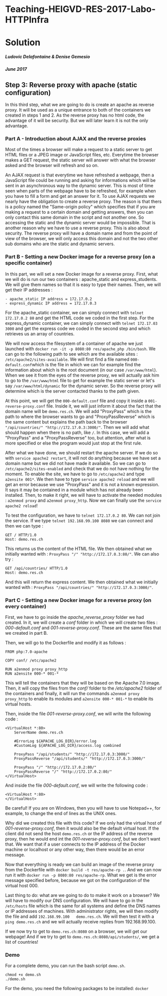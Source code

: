 # Teaching-HEIGVD-RES-2017-Labo-HTTPInfra
# Solution
##### Ludovic Delafontaine & Denise Gemesio
##### June 2017

## Step 3: Reverse proxy with apache (static configuration)

In this third step, what we are going to do is create an apache as reverse proxy. It will be used as a unique entrance to both of the containers we created in steps 1 and 2. As the reverse proxy has no html code, the advantage of it will be security. But we will later learn it is not the only advantage.

### Part A - Introduction about AJAX and the reverse proxies
Most of the times a browser will make a request to a static server to get HTML files or a JPEG image or JavaScript files, etc. Everytime the browser makes a GET request, the static server will answer with what the browser asked and the browser will refresh and so on.

An AJAX request is that everytime we have refreshed a webpage, then a JavaScript file could be running and asking for informations which will be sent in an asynchronous way to the dynamic server. This is most of time seen when parts of the webpage have to be refreshed, for example when you have to fill a form and get an answer for it.
To use AJAX requests we nearly have the obligation to create a reverse proxy. The reason is that thers is a policy named the "Same-origin policy" which specifies that if you are making a request to a certain domain and getting answers, then you can only contact this same domain in the script and not another one. So accessing the static and the dynamic server would be impossible. That is another reason why we have to use a reverse proxy. This is also about security. The reverse proxy will have a domain name and from the point of view of the browser, we will only access this domain and not the two other sub domains who are the static and dynamic servers.

### Part B - Setting a new Docker image for a reverse proxy (on a specific container)
In this part, we will set a new Docker image for a reverse proxy.
First, what we will do is run our two containers : apache_static and express_students. We will give them names so that it is easy to type their names.
Then, we will get their IP addresses :

	- apache_static IP address = 172.17.0.2
	- express_dynamic IP address = 172.17.0.3

For the apache_static container, we can simply connect with `telnet 172.17.0.2 80` and get the HTML code we coded in the first step.
For the express_dynamic container, we can simply connect with `telnet 172.17.03 3000` and get the express code we coded in the second step and which retrieves us an array of countries.

We will now access the filesystem of a container of apache we just launched with `docker run -it -p 8080:80 res/apache_php /bin/bash`. We can go to the following path to see which are the available sites : `/etc/apache2/sites-available`. We will first find a file named `000-default.conf`which is the file in which we can for example find the information about which is the root document (in our case `/var/www/html`). When we see it from the eyes of the reverse proxy, we will actually ask him to go to the `/var/www/html` file to get for example the static server or let's say `/var/www/html/dynamic` for the dynamic server. So the reverse proxy will determine which is the server contacted thanks to the path given.

At this point, we will get the `000-default.conf` file and copy it inside a `001-reverse-proxy.conf` file. Inside it, we will just inform it about the fact that the domain name will be `demo.res.ch`. We will add "ProxyPass" which is the path to where the browser wants to go and "ProxyPassReverse" which is the same content but explains the path back to the browser `"/api/countries/" "http://172.17.0.3:3000/"`. Then we will add what should happen when there is no path, like `/`. In this case, we will add a "ProxyPass" and a "ProxyPassReverse" too, but attention, after what is more specified or else the program would just stop at the first rule.

After what we have done, we should restart the apache server. If we do so with `service apache2 restart`, it will not do anything because we have set a domain name but we did not have made it available. So we can go to `/etc/apache2/sites-enabled` and check that we do not have nothing for the moment. To enable the site, we have to go to `/etc/apache2` and type `a2ensite 001*`. We then have to type `service apache2 reload` and we will get an error because we use "ProxyPass" and it is not a known expression. It says it may be contained in a module which has not already been installed. Then, to make it right, we will have to activate the needed modules : `a2enmod proxy` and `a2enmod proxy_http`. Now we can finally use the `service apache2 reload`!

To test the configuration, we have to `telnet 172.17.0.2 80`. We can not join the service. If we type `telnet 192.168.99.100 8080` we can connect and then we can type :

```
GET / HTTP/1.0
Host: demo.res.ch
```

This returns us the content of the HTML file. We then obtained what we initially wanted with : `ProxyPass "/" "http://172.17.0.3:80/"`. We can also try :

```
GET /api/countries/ HTTP/1.0
Host: demo.res.ch
```

And this will return the express content. We then obtained what we initially wanted with : `ProxyPass "/api/countries/" "http://172.17.0.3:3000/"`.

### Part C - Setting a new Docker image for a reverse proxy (on every container)
First, we have to go inside the *apache_reverse_proxy* folder we had created. In it, we will create a *conf* folder in which we will create two files : *000-default.conf* and *001-reverse-proxy.conf*. These are the same files that we created in part B.

Then, we will go to the Dockerfile and modify it as follows :

```
FROM php:7.0-apache

COPY conf/ /etc/apache2

RUN a2enmod proxy proxy_http
RUN a2ensite 000-* 001-*
```

This will tell the containers that they will be based on the Apache 7.0 image. Then, it will copy the files from the *conf/* folder to the */etc/apache2* folder of the containers and finally, it will run the commands `a2enmod proxy proxy_http` to enable its modules and `a2ensite 000-* 001-*` to enable its virtual hosts.

Then, inside the file *001-reverse-proxy.conf*, we will write the following code :

```
<VirtualHost *:80>
	ServerName demo.res.ch

	#ErrorLog ${APACHE_LOG_DIR}/error.log
	#CustomLog ${APACHE_LOG_DIR}/access.log combined

	ProxyPass "/api/students/" "http://172.17.0.3:3000/"
	ProxyPassReverse "/api/students/" "http://172.17.0.3:3000/"

	ProxyPass "/" "http://172.17.0.2:80/"
	ProxyPassReverse "/" "http://172.17.0.2:80/"
</VirtualHost>
```


And inside the file *000-default.conf*, we will write the following code :

```
<VirtualHost *:80>
</VirtualHost>
```

Be careful! If you are on Windows, then you will have to use Notepad++, for example, to change the end of lines as the UNIX ones.

Why did we created this file with this code? If we only had the virtual host of *001-reverse-proxy.conf*, then it would also be the default virtual host. If the client did not send the host `demo.res.ch` or the IP address of the reverse proxy, then he would end int the *001-reverse-proxy.conf*, but we don't want that. We want that if a user connects to the IP address of the Docker machine or localhost or any other way, then there would be an error message.

Now that everything is ready we can build an image of the reverse proxy from the Dockerfile with `docker build -t res/apache-rp .`. And we can now run it with `docker run -p 8080:80 res/apache-rp`. What we get is the error message specified before, because we got on the configuration of the virtual host 000.

Last thing to do: what are we going to do to make it work on a browser? We will have to modify our DNS configuration. We will have to go in the `/etc/hosts` file which is the same for all systems and define the DNS names or IP addresses of machines. With administrator rights, we will then modify the file and add `192.168.99.100   demo.res.ch`. We will then test it with a `ping demo.res.ch` and we will actually receive replies from 192.168.99.100.

If we now try to get to `demo.res.ch:8080` on a browser, we will get our webpage! And if we try to get to `demo.res.ch:8080/api/students/`, we get a list of countries!

### Demo
For a complete demo, you can run the bash script `demo.sh`.

```
chmod +x demo.sh
./demo.sh
```

For the demo, you need the following packages to be installed: `docker`
